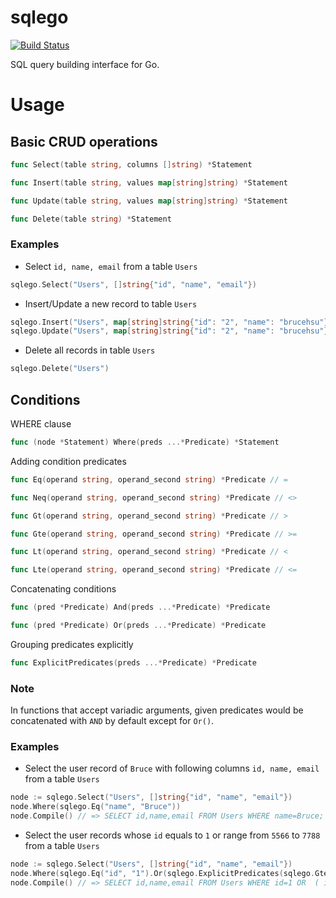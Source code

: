 sqlego
======
[![Build Status](https://travis-ci.org/brucehsu/sqlego.svg?branch=master)](https://travis-ci.org/brucehsu/sqlego)

SQL query building interface for Go.

# Usage
## Basic CRUD operations

```go
func Select(table string, columns []string) *Statement
```

```go
func Insert(table string, values map[string]string) *Statement
```

```go
func Update(table string, values map[string]string) *Statement
```

```go
func Delete(table string) *Statement
```

### Examples
- Select ``id, name, email`` from a table ``Users``
```go
sqlego.Select("Users", []string{"id", "name", "email"})
```
- Insert/Update a new record to table ``Users``
```go
sqlego.Insert("Users", map[string]string{"id": "2", "name": "brucehsu"}
sqlego.Update("Users", map[string]string{"id": "2", "name": "brucehsu"}
```
- Delete all records in table ``Users``
```go
sqlego.Delete("Users")
```

## Conditions
WHERE clause
```go
func (node *Statement) Where(preds ...*Predicate) *Statement
```

Adding condition predicates
```go
func Eq(operand string, operand_second string) *Predicate // =
```
```go
func Neq(operand string, operand_second string) *Predicate // <>
```
```go
func Gt(operand string, operand_second string) *Predicate // >
```
```go
func Gte(operand string, operand_second string) *Predicate // >=
```
```go
func Lt(operand string, operand_second string) *Predicate // <
```
```go
func Lte(operand string, operand_second string) *Predicate // <=
```

Concatenating conditions
```go
func (pred *Predicate) And(preds ...*Predicate) *Predicate
```
```go
func (pred *Predicate) Or(preds ...*Predicate) *Predicate
```

Grouping predicates explicitly
```go
func ExplicitPredicates(preds ...*Predicate) *Predicate
```

### Note

In functions that accept variadic arguments, given predicates would be concatenated with ``AND`` by default except for ``Or()``. 

### Examples
- Select the user record of ``Bruce`` with following columns ``id, name, email`` from a table ``Users``
```go
node := sqlego.Select("Users", []string{"id", "name", "email"})
node.Where(sqlego.Eq("name", "Bruce"))
node.Compile() // => SELECT id,name,email FROM Users WHERE name=Bruce;
```
- Select the user records whose ``id`` equals to ``1``  or range from ``5566`` to ``7788`` from a table ``Users``
```go
node := sqlego.Select("Users", []string{"id", "name", "email"})
node.Where(sqlego.Eq("id", "1").Or(sqlego.ExplicitPredicates(sqlego.Gte("id", "5566"), sqlego.Lte("id", "7788"))))
node.Compile() // => SELECT id,name,email FROM Users WHERE id=1 OR  ( id>=5566 AND id<=7788 ) ;
```
